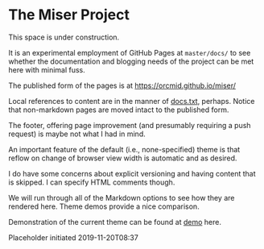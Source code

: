 <!-- index.md                    UTF-8                       dh:2019-11-20 -->
# The Miser Project

This space is under construction.

It is an experimental employment of GitHub Pages at `master/docs/` to see
whether the documentation and blogging needs of the project can be met here
with minimal fuss.

The published form of the pages is at <https://orcmid.github.io/miser/>

Local references to content are in the manner of [docs.txt](docs.txt),
perhaps.  Notice that non-markdown pages are moved intact to the published
form.

The footer, offering page improvement (and presumably requiring a push
request) is maybe not what I had in mind.

An important feature of the default (i.e., none-specified) theme is that
reflow on change of browser view width is automatic and as desired.

I do have some concerns about explicit versioning and having content that
is skipped.  I can specify HTML comments though.

<!-- This is an HTML comment -->

We will run through all of the Markdown options to see how they are
rendered here.  Theme demos provide a nice comparison.

Demonstration of the current theme can be found at [demo](demo.html)
here.

Placeholder initiated 2019-11-20T08:37
<!-- 0.0.2 2019-11-20-09:51 First-level of success
     0.0.1 2019-11-20-09:43 Fussing with formatting
     0.0.0 2019-11-20-08:37 Initial placeholder
     -->
<!--                   *** end of index.md ***                             -->
